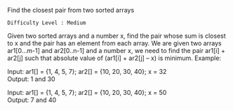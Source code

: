 Find the closest pair from two sorted arrays

    Difficulty Level : Medium

Given two sorted arrays and a number x, find the pair whose sum is closest to x and the pair has an element from each array. 
We are given two arrays ar1[0…m-1] and ar2[0..n-1] and a number x, we need to find the pair ar1[i] + ar2[j] such that absolute value of (ar1[i] + ar2[j] – x) is minimum.
Example: 

Input:  ar1[] = {1, 4, 5, 7};
        ar2[] = {10, 20, 30, 40};
        x = 32      
Output:  1 and 30

Input:  ar1[] = {1, 4, 5, 7};
        ar2[] = {10, 20, 30, 40};
        x = 50      
Output:  7 and 40

     